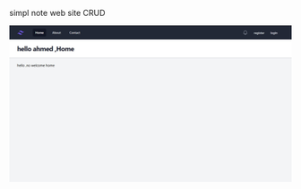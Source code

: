 simpl note web site CRUD 

![home page](https://github.com/AhmedAnwar-Gazy/php-router/blob/main/home_page.jpg)
